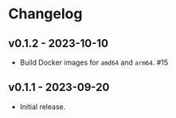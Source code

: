 # Changelog

## v0.1.2 - 2023-10-10

- Build Docker images for `amd64` and `arm64`. #15

## v0.1.1 - 2023-09-20

- Initial release.
